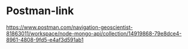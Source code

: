 # Postman-link
https://www.postman.com/navigation-geoscientist-81863011/workspace/node-mongo-api/collection/14919868-79e8dce4-8961-4808-9fd5-e4af3d591ab1
